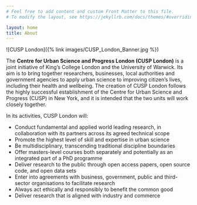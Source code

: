 ```yaml
---
# Feel free to add content and custom Front Matter to this file.
# To modify the layout, see https://jekyllrb.com/docs/themes/#overriding-theme-defaults

layout: home
title: About
---
```


![CUSP London]({% link images/CUSP_London_Banner.jpg %})

The **Centre for Urban Science and Progress London (CUSP London)** is a joint initiative of King’s College
London and the University of Warwick. Its aim is to bring together researchers, businesses, local
authorities and government agencies to apply urban science to improving citizen’s lives, including
their health and wellbeing. The creation of CUSP London follows the highly successful establishment
of the Centre for Urban Science and Progress (CUSP) in New York, and it is intended that the two 
units will work closely together.

In its activities, CUSP London will:

* Conduct fundamental and applied world leading research, in collaboration with its partners across its agreed technical scope
* Promote the highest level of skill and expertise in urban science
* Be multidisciplinary, transcending traditional discipline boundaries
* Offer masters-level courses both separately and potentially as an integrated part of a PhD programme
* Deliver research to the public through open access papers, open source code, and open data sets
* Enter into agreements with business, government, public and third-sector organisations to facilitate research
* Always act ethically and responsibly to benefit the common good
* Deliver research that is aligned with industry and commerce

